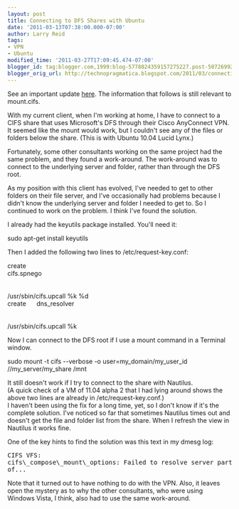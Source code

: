 ```yaml
---
layout: post
title: Connecting to DFS Shares with Ubuntu
date: '2011-03-13T07:38:00.000-07:00'
author: Larry Reid
tags:
- VPN
- Ubuntu
modified_time: '2011-03-27T17:09:45.474-07:00'
blogger_id: tag:blogger.com,1999:blog-5778824359157275227.post-5072699250207650903
blogger_orig_url: http://technopragmatica.blogspot.com/2011/03/connecting-to-dfs-shares-with-ubuntu.html
---
```


See an important update [here][1]. The information that follows is still
relevant to mount.cifs.  
  
With my current client, when I'm working at home, I have to connect to a
CIFS share that uses Microsoft's DFS through their Cisco AnyConnect VPN.
It seemed like the mount would work, but I couldn't see any of the files
or folders below the share. (This is with Ubuntu 10.04 Lucid Lynx.)  
  
Fortunately, some other consultants working on the same project had the
same problem, and they found a work-around. The work-around was to
connect to the underlying server and folder, rather than through the DFS
root.  
  
As my position with this client has evolved, I've needed to get to other
folders on their file server, and I've occasionally had problems because
I didn't know the underlying server and folder I needed to get to. So I
continued to work on the problem. I think I've found the solution.  
  
I already had the keyutils package installed. You'll need it:  
  
<span class="Apple-style-span" style="font-family: inherit;">sudo
apt-get install keyutils</span>  
  
Then I added the following two lines to /etc/request-key.conf:  
  
<span class="Apple-style-span" style="font-family: inherit;">create<span
class="Apple-tab-span" style="white-space: pre;">
</span>cifs.spnego<span class="Apple-tab-span" style="white-space:
pre;"> </span>*<span class="Apple-tab-span" style="white-space: pre;">
</span>*<span class="Apple-tab-span" style="white-space: pre;">
</span>/usr/sbin/cifs.upcall %k %d</span>  
<span class="Apple-style-span" style="font-family: inherit;">create    
 dns\_resolver<span class="Apple-tab-span" style="white-space: pre;">
</span>*<span class="Apple-tab-span" style="white-space: pre;">
</span>*<span class="Apple-tab-span" style="white-space: pre;">
</span>/usr/sbin/cifs.upcall %k</span>  
<div>  
</div><div>Now I can connect to the DFS root if I use a mount command in
a Terminal window.  
  
  
sudo mount -t cifs --verbose -o user=my\_domain/my\_user\_id
//my\_server/my\_share /mnt  
<div>  
</div>  
It still doesn't work if I try to connect to the share with
Nautilus. </div><div>  
</div><div>(A quick check of a VM of 11.04 alpha 2 that I had lying
around shows the above two lines are already in
/etc/request-key.conf.)</div><div>  
</div><div>I haven't been using the fix for a long time, yet, so I don't
know if it's the complete solution. I've noticed so far that sometimes
Nautilus times out and doesn't get the file and folder list from the
share. When I refresh the view in Nautilus it works fine.  
  
One of the key hints to find the solution was this text in my dmesg log:

<span class="Apple-style-span" style="font-family: 'DejaVu Sans',
'Liberation Sans', sans-serif; font-size: x-small;" />  
<pre class=\"bz\_comment\_text\" style=\"font-family: monospace;
font-size: medium; white-space: pre-wrap; width: 50em;\">CIFS VFS:
cifs\_compose\_mount\_options: Failed to resolve server part
of...</pre></div><div>  
</div><div>Note that it turned out to have nothing to do with the VPN.
Also, it leaves open the mystery as to why the other consultants, who
were using Windows Vista, I think, also had to use the same
work-around.</div><div>  
</div><div>  
</div>



[1]: http://technopragmatica.blogspot.com/2011/03/debugging-windows-shares-and-samba.html
